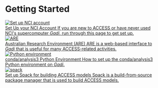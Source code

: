 # Getting Started

<div class="card-container">
    <a href="/getting_started/set_up_nci_account" class="horizontal-card">
        <div class="card-image-container">
            <img class="img-contain with-padding white-background" src="/assets/set_up_nci_account_logo.png" alt="Set up NCI account">
        </div>
        <div class="card-text-container">
            <span class="bold">Set Up your NCI Account</span>
            <span>
                If you are new to ACCESS or have never used NCI's supercomputer <i>Gadi</i>, run through this page to get set up.
            </span>
        </div>
    </a>
    <a href="/getting_started/are" class="horizontal-card">
        <div class="card-image-container">
            <img class="img-contain white-background with-padding" src="/assets/are_logo.svg" alt="ARE">
        </div>
        <div class="card-text-container">
            <span class="bold">Australian Research Environment (ARE)</span>
            <span>
                ARE is a web-based interface to <i>Gadi</i> that is useful for many ACCESS-related activities.
            </span>
        </div>
    </a>
    <a href="/getting_started/environments" class="horizontal-card">
        <div class="card-image-container">
            <img class="img-contain white-background with-padding" src="/assets/python_logo.png" alt="Python environment">
        </div>
        <div class="card-text-container">
            <span class="bold">conda/analysis3 Python Environment</span>
            <span>
                How to set up the conda/analysis3 Python environment on <i>Gadi</i>.
            </span>
        </div>
    </a>
    <a href="/getting_started/spack" class="horizontal-card">
        <div class="card-image-container">
            <img class="img-contain white-background with-padding" src="https://cdn.jsdelivr.net/gh/spack/spack@develop/share/spack/logo/spack-logo-text.svg" alt="spack">
        </div>
        <div class="card-text-container">
            <span class="bold">Set up Spack for building ACCESS models</span>
            <span>
                Spack is a build-from-source package manager that is used to build ACCESS models.
            </span>
        </div>
    </a>
</div>
